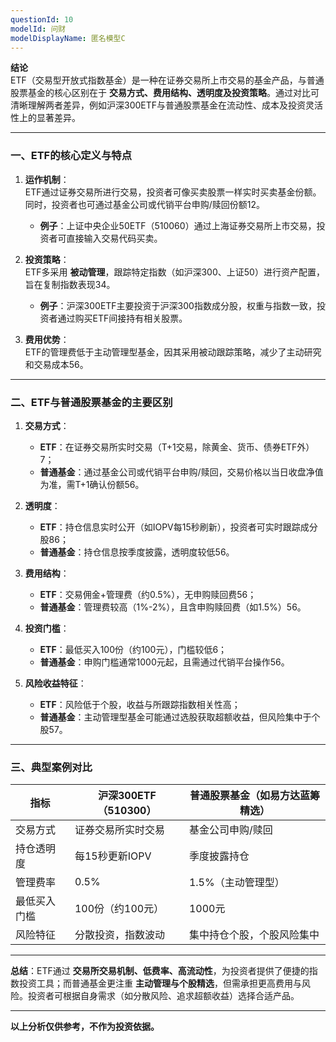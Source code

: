 ```yaml
---
questionId: 10
modelId: 问财
modelDisplayName: 匿名模型C
---
```

**结论**  
ETF（交易型开放式指数基金）是一种在证券交易所上市交易的基金产品，与普通股票基金的核心区别在于 **交易方式、费用结构、透明度及投资策略**。通过对比可清晰理解两者差异，例如沪深300ETF与普通股票基金在流动性、成本及投资灵活性上的显著差异。

---

### 一、ETF的核心定义与特点

1. **运作机制**：  
    ETF通过证券交易所进行交易，投资者可像买卖股票一样实时买卖基金份额。同时，投资者也可通过基金公司或代销平台申购/赎回份额12。
    
    - **例子**：上证中央企业50ETF（510060）通过上海证券交易所上市交易，投资者可直接输入交易代码买卖。
2. **投资策略**：  
    ETF多采用 **被动管理**，跟踪特定指数（如沪深300、上证50）进行资产配置，旨在复制指数表现34。
    
    - **例子**：沪深300ETF主要投资于沪深300指数成分股，权重与指数一致，投资者通过购买ETF间接持有相关股票。
3. **费用优势**：  
    ETF的管理费低于主动管理型基金，因其采用被动跟踪策略，减少了主动研究和交易成本56。
    

---

### 二、ETF与普通股票基金的主要区别

1. **交易方式**：
    
    - **ETF**：在证券交易所实时交易（T+1交易，除黄金、货币、债券ETF外）7；
    - **普通基金**：通过基金公司或代销平台申购/赎回，交易价格以当日收盘净值为准，需T+1确认份额56。
2. **透明度**：
    
    - **ETF**：持仓信息实时公开（如IOPV每15秒刷新），投资者可实时跟踪成分股86；
    - **普通基金**：持仓信息按季度披露，透明度较低56。
3. **费用结构**：
    
    - **ETF**：交易佣金+管理费（约0.5%），无申购赎回费56；
    - **普通基金**：管理费较高（1%-2%），且含申购赎回费（如1.5%）56。
4. **投资门槛**：
    
    - **ETF**：最低买入100份（约100元），门槛较低6；
    - **普通基金**：申购门槛通常1000元起，且需通过代销平台操作56。
5. **风险收益特征**：
    
    - **ETF**：风险低于个股，收益与所跟踪指数相关性高；
    - **普通基金**：主动管理型基金可能通过选股获取超额收益，但风险集中于个股57。

---

### 三、典型案例对比

|指标|沪深300ETF（510300）|普通股票基金（如易方达蓝筹精选）|
|---|---|---|
|交易方式|证券交易所实时交易|基金公司申购/赎回|
|持仓透明度|每15秒更新IOPV|季度披露持仓|
|管理费率|0.5%|1.5%（主动管理型）|
|最低买入门槛|100份（约100元）|1000元|
|风险特征|分散投资，指数波动|集中持仓个股，个股风险集中|

---

**总结**：ETF通过 **交易所交易机制、低费率、高流动性**，为投资者提供了便捷的指数投资工具；而普通基金更注重 **主动管理与个股精选**，但需承担更高费用与风险。投资者可根据自身需求（如分散风险、追求超额收益）选择合适产品。

---

**以上分析仅供参考，不作为投资依据。**